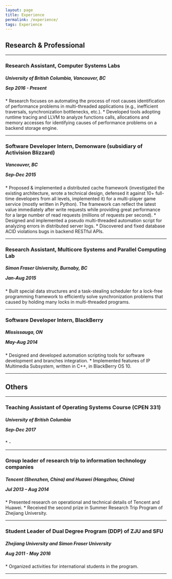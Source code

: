 ```yaml
---
layout: page
title: Experience
permalink: /experience/
tags: Experience
---
```


## Research & Professional

<hr>

### Research Assistant, Computer Systems Labs 
<h5> University of British Columbia, Vancouver, BC <p class="right-align">Sep 2016 - Present</p> </h5>
* Research focuses on automating the process of root causes identification of performance problems in multi-threaded applications (e.g., inefficient traversals, synchronization bottlenecks, etc.).
* Developed tools adopting runtime tracing and LLVM to analyze functions calls, allocations and memory accesses for identifying causes of performance problems on a backend storage engine.

<hr>

### Software Developer Intern, Demonware (subsidiary of Activision Blizzard)
<h5> Vancouver, BC <p class="right-align">Sep-Dec 2015</p> </h5>
* Proposed & implemented a distributed cache framework (investigated the existing architecture, wrote a technical design, defensed it against 10+ full-time developers from all levels, implemented it) for a multi-player game service (mostly written in Python). The framework can reflect the latest value immediately after write requests while providing great performance for a large number of read requests (millions of requests per second).
* Designed and implemented a pseudo multi-threaded automation script for analyzing errors in distributed server logs.
* Discovered and fixed database ACID violations bugs in backend RESTful APIs.

<hr>

### Research Assistant, Multicore Systems and Parallel Computing Lab
<h5>Simon Fraser University, Burnaby, BC <p class="right-align">Jan-Aug 2015</p></h5>
* Built special data structures and a task-stealing scheduler for a lock-free programming framework to efficiently solve synchronization problems that caused by holding many locks in multi-threaded programs.

<hr>

### Software Developer Intern, BlackBerry
<h5>Mississauga, ON  <p class="right-align">May-Aug 2014</p> </h5>
* Designed and developed automation scripting tools for software development and branches integration.
* Implemented features of IP Multimedia Subsystem, written in C++, in BlackBerry OS 10.

<hr>

## Others

<hr>

### Teaching Assistant of Operating Systems Course (CPEN 331)
<h5> University of British Columbia  <p class="right-align">Sep-Dec 2017</p> </h5>
* -

<hr>

### Group leader of research trip to information technology companies
<h5> Tencent (Shenzhen, China) and Huawei (Hangzhou, China) <p class="right-align">Jul 2013 – Aug 2014</p> </h5>
* Presented research on operational and technical details of Tencent and Huawei.
* Received the second prize in Summer Research Trip Program of Zhejiang University.

<hr>

### Student Leader of Dual Degree Program (DDP) of ZJU and SFU
<h5>Zhejiang University and Simon Fraser University <p class="right-align">Aug 2011 - May 2016</p> </h5>
* Organized activities for international students in the program.

<hr>
